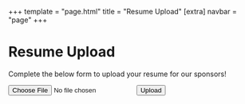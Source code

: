 +++
template = "page.html"
title = "Resume Upload"
[extra]
navbar = "page"
+++

# Resume Upload

Complete the below form to upload your resume for our sponsors!

<form method="POST" action="FILLMEIN" enctype="multipart/form-data" id="resume-form">
  <input type=file name=file>
  <input type=submit value=Upload>
</form>

<script type="text/javascript">
	var token = window.location.href.split("?")[1];
	document.querySelector("#resume-form").action="/api/resumeupload/"+token;
</script>
